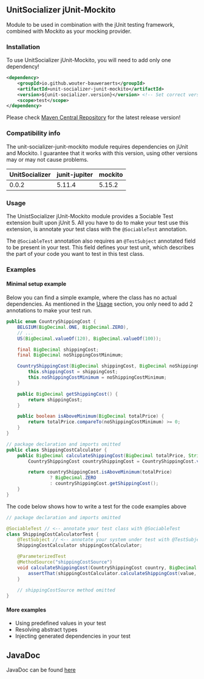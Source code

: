 ## UnitSocializer jUnit-Mockito
Module to be used in combination with the jUnit testing framework,
combined with Mockito as your mocking provider.

### Installation
To use UnitSocializer jUnit-Mockito, you will need to add only one dependency!
```xml
<dependency>
    <groupId>io.github.wouter-bauweraerts</groupId>
    <artifactId>unit-socializer-junit-mockito</artifactId>
    <version>${unit-socializer.version}</version> <!-- Set correct version here on in the properties --> 
    <scope>test</scope>
</dependency>
```
Please check [Maven Central Repository](https://central.sonatype.com/artifact/io.github.wouter-bauweraerts/unit-socializer-junit-mockito) for the latest release version!

### Compatibility info
The unit-socializer-junit-mockito module requires dependencies on jUnit and Mockito.
I guarantee that it works with this version, using other versions may or may not cause problems.

| UnitSocializer | junit-jupiter | mockito |
|----------------|---------------|---------|
| 0.0.2          | 5.11.4        | 5.15.2  |

### Usage
The UnistSocializer jUnit-Mockito module provides a Sociable Test extension built upon jUnit 5.
All you have to do to make your test use this extension, is annotate your test class with the `@SociableTest` annotation.

The `@SociableTest` annotation also requires an `@TestSubject` annotated field to be present in your test.
This field defines your test unit, which describes the part of your code you want to test in this test class.

### Examples

#### Minimal setup example
Below you can find a simple example, where the class has no actual dependencies. 
As mentioned in the [Usage](#usage) section, you only need to add 2 annotations to make your test run.

```java
public enum CountryShippingCost {
    BELGIUM(BigDecimal.ONE, BigDecimal.ZERO),
    // ...
    US(BigDecimal.valueOf(120), BigDecimal.valueOf(100));

    final BigDecimal shippingCost;
    final BigDecimal noShippingCostMinimum;

    CountryShippingCost(BigDecimal shippingCost, BigDecimal noShippingCostMinimum) {
        this.shippingCost = shippingCost;
        this.noShippingCostMinimum = noShippingCostMinimum;
    }

    public BigDecimal getShippingCost() {
        return shippingCost;
    }

    public boolean isAboveMinimum(BigDecimal totalPrice) {
        return totalPrice.compareTo(noShippingCostMinimum) >= 0;
    }
}
```
```java
// package declaration and imports omitted
public class ShippingCostCalculator {
    public BigDecimal calculateShippingCost(BigDecimal totalPrice, String shipToCountryCode) {
        CountryShippingCost countryShippingCost = CountryShippingCost.valueOf(shipToCountryCode);

        return countryShippingCost.isAboveMinimum(totalPrice)
                ? BigDecimal.ZERO
                : countryShippingCost.getShippingCost();
    }
}
```

The code below shows how to write a test for the code examples above
```java
// package declaration and imports omitted

@SociableTest // <-- annotate your test class with @SociableTest
class ShippingCostCalculatorTest {
    @TestSubject // <-- annotate your system under test with @TestSubject
    ShippingCostCalculator shippingCostCalculator;

    @ParameterizedTest
    @MethodSource("shippingCostSource")
    void calculateShippingCost(CountryShippingCost country, BigDecimal value, BigDecimal expected) {
        assertThat(shippingCostCalculator.calculateShippingCost(value, country.name())).isEqualTo(expected);
    }
    
    // shippingCostSource method omitted
}
```

#### More examples
- Using predefined values in your test
- Resolving abstract types
- Injecting generated dependencies in your test

## JavaDoc
JavaDoc can be found [here](https://www.javadoc.io/doc/io.github.wouter-bauweraerts/unit-socializer-junit-mockito/latest/index.html)
